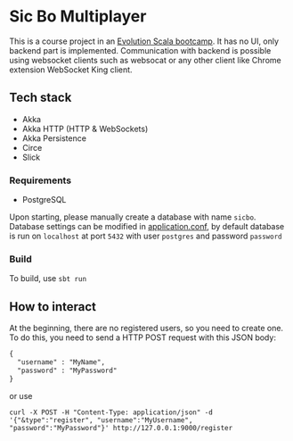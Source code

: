 # Sic Bo Multiplayer
This is a course project in an [Evolution Scala bootcamp](https://github.com/evolution-gaming/scala-bootcamp). It has no UI, only backend  part is implemented. Communication with backend is possible using websocket clients such as websocat or any other client like Chrome extension WebSocket King client.

## Tech stack
* Akka
* Akka HTTP (HTTP & WebSockets)
* Akka Persistence  
* Circe
* Slick


### Requirements
* PostgreSQL 
  
Upon starting, please manually create a database with name `sicbo`.
Database settings can be modified in [application.conf](src/main/resources/application.conf), by default database is run on `localhost` at port `5432` with user `postgres` and password `password`


### Build
To build, use `sbt run`

## How to interact
At the beginning, there are no registered users, so you need to create one. To do this, you need to send a HTTP POST request with this JSON body:

```dtd
{
  "username" : "MyName",
  "password" : "MyPassword"
}
```
or  use 
```
curl -X POST -H "Content-Type: application/json" -d '{"&type":"register", "username":"MyUsername", "password":"MyPassword"}' http://127.0.0.1:9000/register
```
